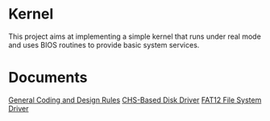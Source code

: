 
# Kernel

This project aims at implementing a simple kernel that runs under real mode and uses
BIOS routines to provide basic system services. 

# Documents

[General Coding and Design Rules](general.md)
[CHS-Based Disk Driver](loader_disk.asm.md)
[FAT12 File System Driver](loader_fat12.asm.md)
